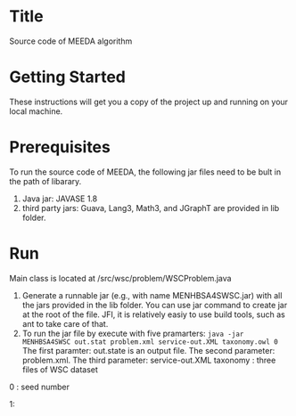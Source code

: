 # Title
Source code of MEEDA algorithm

# Getting Started
These instructions will get you a copy of the project up and running on your local machine.

# Prerequisites

To run the source code of MEEDA, the following jar files need to be bult in the path of libarary.
1. Java jar: JAVASE 1.8
2. third party jars: Guava, Lang3, Math3, and JGraphT are provided in lib folder.

# Run 

Main class is located at /src/wsc/problem/WSCProblem.java

1. Generate a runnable jar (e.g., with name MENHBSA4SWSC.jar) with all the jars provided in the lib folder. You can use jar command to create jar at the root of the file. JFI, it is relatively easiy to use build tools, such as ant to take care of that.
2. To run the jar file by execute with five pramarters: `java -jar MENHBSA4SWSC out.stat problem.xml service-out.XML taxonomy.owl 0`
    The first paramter: out.state is an output file.
    The second parameter: problem.xml.
    The third parameter: service-out.XML taxonomy : three files of WSC dataset
  
  
  0 : seed number

  1: 

